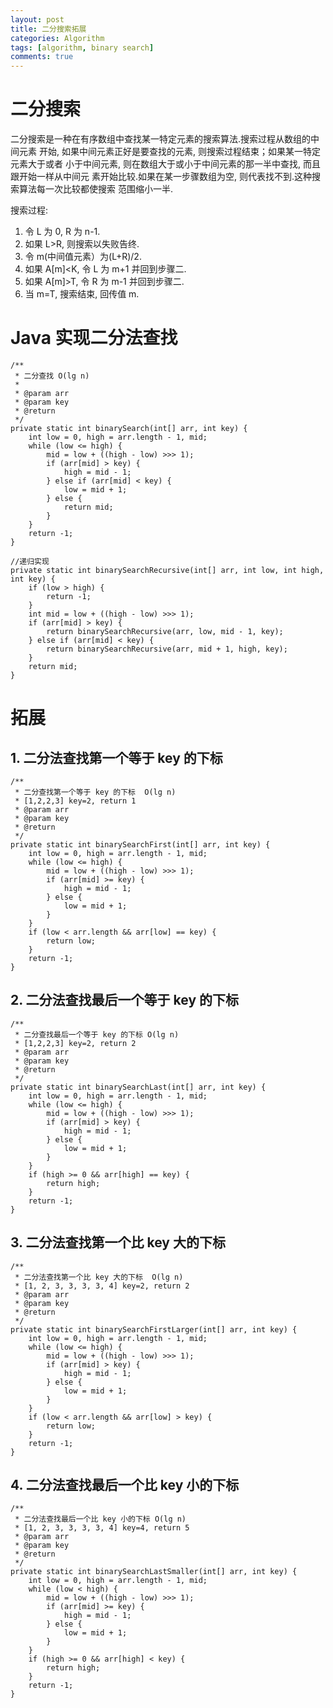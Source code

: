 ```yaml
---
layout: post
title: 二分搜索拓展
categories: Algorithm
tags: [algorithm, binary search]
comments: true
---
```



# 二分搜索

二分搜索是一种在有序数组中查找某一特定元素的搜索算法.搜索过程从数组的中间元素
开始, 如果中间元素正好是要查找的元素, 则搜索过程结束；如果某一特定元素大于或者
小于中间元素, 则在数组大于或小于中间元素的那一半中查找, 而且跟开始一样从中间元
素开始比较.如果在某一步骤数组为空, 则代表找不到.这种搜索算法每一次比较都使搜索
范围缩小一半.

搜索过程:

1.  令 L 为 0, R 为 n-1.
2.  如果 L>R, 则搜索以失败告终.
3.  令 m(中间值元素）为(L+R)/2.
4.  如果 A[m]<K, 令 L 为 m+1 并回到步骤二.
5.  如果 A[m]>T, 令 R 为 m-1 并回到步骤二.
6.  当 m=T, 搜索结束, 回传值 m.


# Java 实现二分法查找

    /**
     * 二分查找 O(lg n)
     *
     * @param arr
     * @param key
     * @return
     */
    private static int binarySearch(int[] arr, int key) {
        int low = 0, high = arr.length - 1, mid;
        while (low <= high) {
            mid = low + ((high - low) >>> 1);
            if (arr[mid] > key) {
                high = mid - 1;
            } else if (arr[mid] < key) {
                low = mid + 1;
            } else {
                return mid;
            }
        }
        return -1;
    }
    
    //递归实现
    private static int binarySearchRecursive(int[] arr, int low, int high, int key) {
        if (low > high) {
            return -1;
        }
        int mid = low + ((high - low) >>> 1);
        if (arr[mid] > key) {
            return binarySearchRecursive(arr, low, mid - 1, key);
        } else if (arr[mid] < key) {
            return binarySearchRecursive(arr, mid + 1, high, key);
        }
        return mid;
    }


# 拓展


## 1. 二分法查找第一个等于 key 的下标

    /**
     * 二分查找第一个等于 key 的下标  O(lg n)
     * [1,2,2,3] key=2, return 1
     * @param arr
     * @param key
     * @return
     */
    private static int binarySearchFirst(int[] arr, int key) {
        int low = 0, high = arr.length - 1, mid;
        while (low <= high) {
            mid = low + ((high - low) >>> 1);
            if (arr[mid] >= key) {
                high = mid - 1;
            } else {
                low = mid + 1;
            }
        }
        if (low < arr.length && arr[low] == key) {
            return low;
        }
        return -1;
    }


## 2. 二分法查找最后一个等于 key 的下标

    /**
     * 二分查找最后一个等于 key 的下标 O(lg n)
     * [1,2,2,3] key=2, return 2
     * @param arr
     * @param key
     * @return
     */
    private static int binarySearchLast(int[] arr, int key) {
        int low = 0, high = arr.length - 1, mid;
        while (low <= high) {
            mid = low + ((high - low) >>> 1);
            if (arr[mid] > key) {
                high = mid - 1;
            } else {
                low = mid + 1;
            }
        }
        if (high >= 0 && arr[high] == key) {
            return high;
        }
        return -1;
    }


## 3. 二分法查找第一个比 key 大的下标

    
    /**
     * 二分法查找第一个比 key 大的下标  O(lg n)
     * [1, 2, 3, 3, 3, 3, 4] key=2, return 2
     * @param arr
     * @param key
     * @return
     */
    private static int binarySearchFirstLarger(int[] arr, int key) {
        int low = 0, high = arr.length - 1, mid;
        while (low <= high) {
            mid = low + ((high - low) >>> 1);
            if (arr[mid] > key) {
                high = mid - 1;
            } else {
                low = mid + 1;
            }
        }
        if (low < arr.length && arr[low] > key) {
            return low;
        }
        return -1;
    }


## 4. 二分法查找最后一个比 key 小的下标

    /**
     * 二分法查找最后一个比 key 小的下标 O(lg n)
     * [1, 2, 3, 3, 3, 3, 4] key=4, return 5
     * @param arr
     * @param key
     * @return
     */
    private static int binarySearchLastSmaller(int[] arr, int key) {
        int low = 0, high = arr.length - 1, mid;
        while (low < high) {
            mid = low + ((high - low) >>> 1);
            if (arr[mid] >= key) {
                high = mid - 1;
            } else {
                low = mid + 1;
            }
        }
        if (high >= 0 && arr[high] < key) {
            return high;
        }
        return -1;
    }

